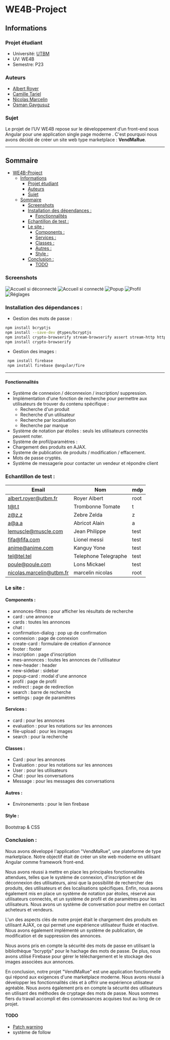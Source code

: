# WE4B-Project

## Informations

### Projet étudiant

- Université: [UTBM](http://www.utbm.fr/)
- UV: WE4B
- Semestre: P23

### Auteurs

- [Albert Royer](https://github.com/Rarynn)
- [Camille Tariel](https://github.com/cami010318)
- [Nicolas Marcelin](https://github.com/nic0c0)
- [Osman Gaygusuz](https://github.com/osmandaway)

### Sujet

Le projet de l’UV WE4B repose sur le développement d’un front-end sous Angular pour une application single page moderne .
C'est pourquoi nous avons décidé de créer un site web type marketplace : **VendMaRue**.

---
## Sommaire

- [WE4B-Project](#we4b-project)
  - [Informations](#informations)
    - [Projet étudiant](#projet-étudiant)
    - [Auteurs](#auteurs)
    - [Sujet](#sujet)
  - [Sommaire](#sommaire)
    - [Screenshots](#screenshots)
    - [Installation des dépendances :](#installation-des-dépendances-)
      - [Fonctionnalités](#fonctionnalités)
    - [Echantillon de test :](#echantillon-de-test-)
    - [Le site :](#le-site-)
      - [Components :](#components-)
      - [Services :](#services-)
      - [Classes :](#classes-)
      - [Autres :](#autres-)
      - [Style :](#style-)
    - [Conclusion :](#conclusion-)
      - [TODO](#todo)

### Screenshots

![Accueil si déconnecté](./screen/accueil_deco)
![Accueil si connecté](./screen/accueil_co)
![Popup](./screen/popup)
![Profil](./screen/profil)
![Réglages](./screen/reglages)


### Installation des dépendances :

- Gestion des mots de passe :

```bash
npm install bcryptjs
npm install --save-dev @types/bcryptjs
npm install crypto-browserify stream-browserify assert stream-http https-browserify os-browserify
npm install crypto-browserify
```

- Gestion des images :

```bash
 npm install firebase
 npm install firebase @angular/fire
```

---

#### Fonctionnalités

- Système de connexion / déconnexion / inscription/ suppression.
- Implémentation d'une fonction de recherche pour permettre aux utilisateurs de trouver du contenu spécifique :
  - Recherche d'un produit
  - Recherche d'un utilisateur
  - Recherche par localisation
  - Recherche par marque
- Système de notation par étoiles : seuls les utilisateurs connectés peuvent noter.
- Système de profil/paramètres :
- Chargement des produits en AJAX.
- Systeme de publication de produits / modification / effacement.
- Mots de passe cryptés.
- Système de messagerie pour contacter un vendeur et répondre client

### Echantillon de test :


| Email| Nom| mdp      |
| -------- | --- | ---------- |
|albert.royer@utbm.fr | Royer Albert  | root  |
| t@t.t | Trombonne Tomate  | t|
| z@z.z| Zebre Zelda  | z|
|a@a.a|Abricot Alain|a|
|lemuscle@muscle.com| Jean Philippe |test|
|fifa@fifa.com| Lionel messi |test|
|anime@anime.com| Kanguy Yone |test|
|tel@tel.tel| Telephone Telegraphe|test|
|poule@poule.com|Lons Mickael|test|
|nicolas.marcelin@utbm.fr|marcelin nicolas|root|

### Le site :

#### Components :

- annonces-filtres : pour afficher les résultats de recherche
- card : une annonce
- cards : toutes les annonces
- chat :
- confirmation-dialog : pop up de confirmation
- connexion : page de connexion
- create-card : formulaire de création d'annonce
- footer : footer
- inscription : page d'inscription
- mes-annonces : toutes les annonces de l'utilisateur
- new-header : header
- new-sidebar : sidebar
- popup-card : modal d'une annonce
- profil : page de profil
- redirect : page de redirection
- search : barre de recherche
- settings : page de paramètres

#### Services :

- card : pour les annonces
- evaluation : pour les notations sur les annonces
- file-upload : pour les images
- search : pour la recherche

#### Classes :

- Card : pour les annonces
- Evaluation : pour les notations sur les annonces
- User : pour les utilisateurs
- Chat : pour les conversations
- Message : pour les messages des conversations

#### Autres :

- Environements : pour le lien firebase

#### Style :

Bootstrap & CSS

### Conclusion :

Nous avons développé l'application "VendMaRue", une plateforme de type marketplace. Notre objectif était de créer un site web moderne en utilisant Angular comme framework front-end.

Nous avons réussi à mettre en place les principales fonctionnalités attendues, telles que le système de connexion, d'inscription et de déconnexion des utilisateurs, ainsi que la possibilité de rechercher des produits, des utilisateurs et des localisations spécifiques. Enfin, nous avons également mis en place un système de notation par étoiles, réservé aux utilisateurs connectés, et un système de profil et de paramètres pour les utilisateurs. Nous avons un système de conversation pour mettre en contact acheteurs et vendeurs.

L'un des aspects clés de notre projet était le chargement des produits en utilisant AJAX, ce qui permet une expérience utilisateur fluide et réactive. Nous avons également implémenté un système de publication, de modification et de suppression des annonces.

Nous avons pris en compte la sécurité des mots de passe en utilisant la bibliothèque "bcryptjs" pour le hachage des mots de passe. De plus, nous avons utilisé Firebase pour gérer le téléchargement et le stockage des images associées aux annonces.

En conclusion, notre projet "VendMaRue" est une application fonctionnelle qui répond aux exigences d'une marketplace moderne. Nous avons réussi à développer les fonctionnalités clés et à offrir une expérience utilisateur agréable. Nous avons également pris en compte la sécurité des utilisateurs en utilisant des méthodes de cryptage des mots de passe. Nous sommes fiers du travail accompli et des connaissances acquises tout au long de ce projet.

#### TODO

- [Patch warning](https://stackoverflow.com/questions/67572355/webpack-5-angular-polyfill-for-node-js-crypto-js)
- système de follow
